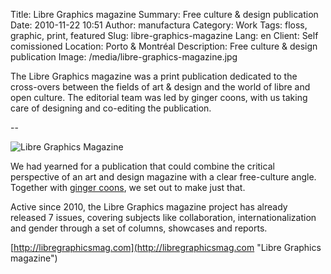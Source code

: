 Title: Libre Graphics magazine
Summary: Free culture & design publication
Date: 2010-11-22 10:51
Author: manufactura
Category: Work
Tags: floss, graphic, print, featured
Slug: libre-graphics-magazine
Lang: en
Client: Self comissioned
Location: Porto & Montréal
Description: Free culture & design publication
Image: /media/libre-graphics-magazine.jpg

The Libre Graphics magazine was a print publication dedicated to the
cross-overs between the fields of art & design and the world of libre and open
culture. The editorial team was led by ginger coons, with us taking care of
designing and co-editing the publication.

--

![Libre Graphics Magazine]({filename}/media/opening-image.jpg)

We had yearned for a publication that could combine the
critical perspective of an art and design magazine with a clear
free-culture angle. Together with [ginger coons](http://adaptstudio.ca),
we set out to make just that.

Active since 2010, the Libre Graphics magazine project has already
released 7 issues, covering subjects like collaboration,
internationalization and gender through a set of columns, showcases and
reports.

[http://libregraphicsmag.com](http://libregraphicsmag.com "Libre Graphics magazine")
